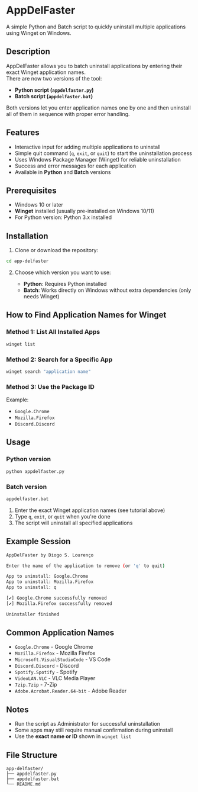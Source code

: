 # AppDelFaster

A simple Python and Batch script to quickly uninstall multiple applications using Winget on Windows.

## Description

AppDelFaster allows you to batch uninstall applications by entering their exact Winget application names.  
There are now two versions of the tool:  
- **Python script (`appdelfaster.py`)**  
- **Batch script (`appdelfaster.bat`)**  

Both versions let you enter application names one by one and then uninstall all of them in sequence with proper error handling.

## Features

- Interactive input for adding multiple applications to uninstall
- Simple quit command (`q`, `exit`, or `quit`) to start the uninstallation process
- Uses Windows Package Manager (Winget) for reliable uninstallation
- Success and error messages for each application
- Available in **Python** and **Batch** versions

## Prerequisites

- Windows 10 or later
- **Winget** installed (usually pre-installed on Windows 10/11)
- For Python version: Python 3.x installed

## Installation

1. Clone or download the repository:
```bash
cd app-delfaster
````

2. Choose which version you want to use:

   * **Python**: Requires Python installed
   * **Batch**: Works directly on Windows without extra dependencies (only needs Winget)

## How to Find Application Names for Winget

### Method 1: List All Installed Apps

```bash
winget list
```

### Method 2: Search for a Specific App

```bash
winget search "application name"
```

### Method 3: Use the Package ID

Example:

* `Google.Chrome`
* `Mozilla.Firefox`
* `Discord.Discord`

## Usage

### Python version

```bash
python appdelfaster.py
```

### Batch version

```bash
appdelfaster.bat
```

1. Enter the exact Winget application names (see tutorial above)
2. Type `q`, `exit`, or `quit` when you're done
3. The script will uninstall all specified applications

## Example Session

```bash
AppDelFaster by Diogo S. Lourenço

Enter the name of the application to remove (or 'q' to quit)

App to uninstall: Google.Chrome
App to uninstall: Mozilla.Firefox
App to uninstall: q

[✔] Google.Chrome successfully removed
[✔] Mozilla.Firefox successfully removed

Uninstaller finished
```

## Common Application Names

* `Google.Chrome` - Google Chrome
* `Mozilla.Firefox` - Mozilla Firefox
* `Microsoft.VisualStudioCode` - VS Code
* `Discord.Discord` - Discord
* `Spotify.Spotify` - Spotify
* `VideoLAN.VLC` - VLC Media Player
* `7zip.7zip` - 7-Zip
* `Adobe.Acrobat.Reader.64-bit` - Adobe Reader

## Notes

* Run the script as Administrator for successful uninstallation
* Some apps may still require manual confirmation during uninstall
* Use the **exact name or ID** shown in `winget list`

## File Structure

```
app-delfaster/
├── appdelfaster.py
├── appdelfaster.bat
└── README.md
```
